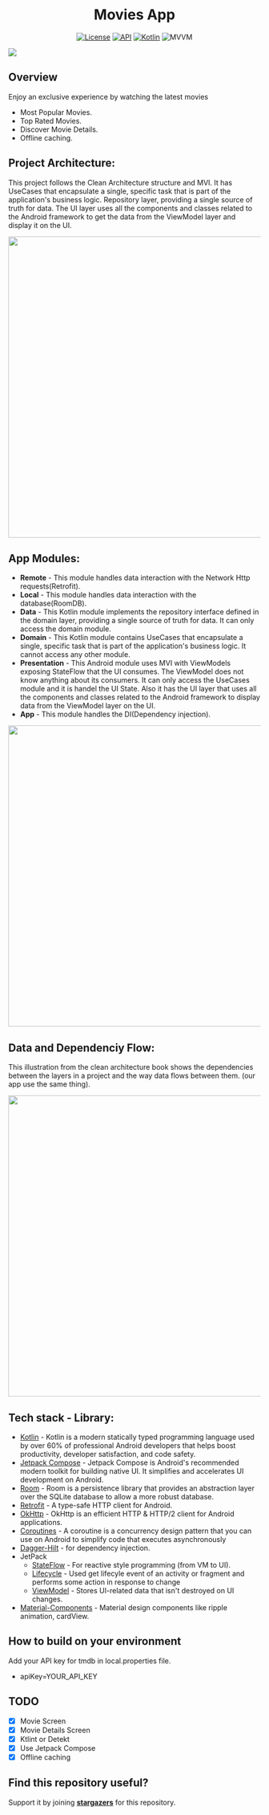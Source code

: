 <h1 align="center">Movies App</h1>

<p align="center">
  <a href="https://opensource.org/licenses/Apache-2.0"><img alt="License" src="https://img.shields.io/badge/License-Apache%202.0-blue.svg"/></a>
  <a href="https://android-arsenal.com/api?level=23"><img alt="API" src="https://img.shields.io/badge/API-24%2B-brightgreen.svg?style=flat"/></a>
  <a href="https://kotlinlang.org"><img alt="Kotlin" src="https://img.shields.io/badge/Kotlin-1.8.xxx-blue"/></a>
  <img alt="MVVM" src="https://img.shields.io/badge/MVI-Architecture-orange"/>
</p>

![](https://user-images.githubusercontent.com/63272288/228627136-7f27f236-3813-402c-b840-3763f2215085.png)

## Overview
Enjoy an exclusive experience by watching the latest movies
- Most Popular Movies.
- Top Rated Movies.
- Discover Movie Details.
- Offline caching.

## Project Architecture:
This project follows the Clean Architecture structure and MVI. It has UseCases that encapsulate a single, specific task that is part of the application's business logic. Repository layer, providing a single source of truth for data. The UI layer uses all the components and classes related to the Android framework to get the data from the ViewModel layer and display it on the UI.


<img src="https://user-images.githubusercontent.com/63272288/224539374-26ea3e6b-ed81-4700-bbbe-640489aeca38.jpg" width="600" />

## App Modules:
* **Remote** - This module handles data interaction with the Network Http requests(Retrofit).
* **Local** - This module handles data interaction with the database(RoomDB).
* **Data** - This Kotlin module implements the repository interface defined in the domain layer, providing a single source of truth for data. It can only access the domain module.
* **Domain** - This Kotlin module contains UseCases that encapsulate a single, specific task that is part of the application's business logic. It cannot access any other module.
* **Presentation** - This Android module uses MVI with ViewModels exposing StateFlow that the UI consumes. The ViewModel does not know anything about its consumers. It can only access the UseCases module and it is handel the UI State. Also it has the UI layer that uses all the components and classes related to the Android framework to display data from the ViewModel layer on the UI.
* **App** - This module handles the DI(Dependency injection).


<img src="https://user-images.githubusercontent.com/63272288/224540081-69478b9d-7b3c-4225-beff-94e9f9ce64bc.jpg" width="600" />

## Data and Dependenciy Flow:
This illustration from the clean architecture book shows the dependencies between the layers in a project and the way data flows between them. (our app use the same thing).


<img src="https://user-images.githubusercontent.com/63272288/224540200-813c1fd2-1416-4f2a-b404-ac9dc93b655f.jpg" width="600" />


## Tech stack - Library:
- [Kotlin](https://kotlinlang.org/) - Kotlin is a modern statically typed programming language used by over 60% of professional Android developers that helps boost productivity, developer satisfaction, and code safety.
- [Jetpack Compose](https://developer.android.com/jetpack/compose) - Jetpack Compose is Android's recommended modern toolkit for building native UI. It simplifies and accelerates UI development on Android.
- [Room](https://kotlinlang.org/) - Room is a persistence library that provides an abstraction layer over the SQLite database to allow a more robust database.
- [Retrofit](https://square.github.io/retrofit/) - A type-safe HTTP client for Android.
- [OkHttp](https://square.github.io/okhttp/) - OkHttp is an efficient HTTP & HTTP/2 client for Android applications.
- [Coroutines](https://github.com/Kotlin/kotlinx.coroutines) - A coroutine is a concurrency design pattern that you can use on Android to simplify code that executes asynchronously
- [Dagger-Hilt](https://developer.android.com/training/dependency-injection/hilt-android) - for dependency injection.
- JetPack
  - [StateFlow](https://developer.android.com/kotlin/flow/stateflow-and-sharedflow#:~:text=StateFlow%20is%20a%20state-holder,property%20of%20the%20MutableStateFlow%20class.) - For reactive style programming (from VM to UI). 
  - [Lifecycle](https://developer.android.com/jetpack/androidx/releases/lifecycle) - Used get lifecyle event of an activity or fragment and performs some action in response to change
  - [ViewModel](https://developer.android.com/topic/libraries/architecture/viewmodel) - Stores UI-related data that isn't destroyed on UI changes. 
- [Material-Components](https://github.com/material-components/material-components-android) - Material design components like ripple animation, cardView.

## How to build on your environment
Add your API key for tmdb in local.properties file.
- apiKey=YOUR_API_KEY

## TODO
- [X] Movie Screen
- [X] Movie Details Screen
- [X] Ktlint or Detekt
- [X] Use Jetpack Compose
- [X] Offline caching

## Find this repository useful?
Support it by joining __[stargazers](https://github.com/MoatazBadawy/Movie_App/stargazers)__ for this repository. <br>

